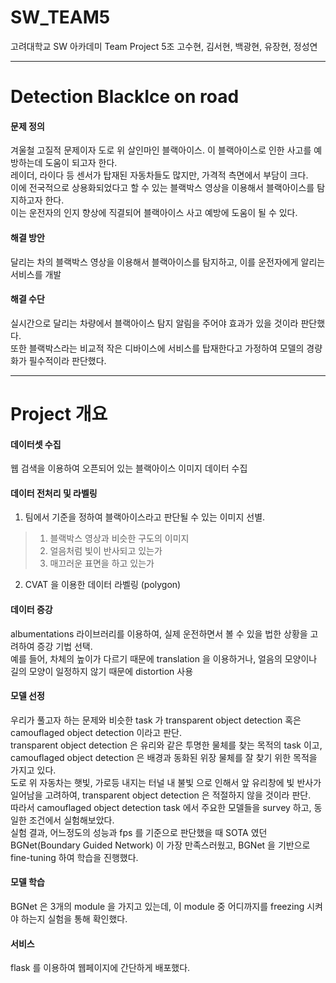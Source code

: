 # SW_TEAM5
고려대학교 SW 아카데미 Team Project
5조
고수현, 김서현, 백광현, 유장현, 정성연

- - -
# Detection BlackIce on road
   
#### 문제 정의   
겨울철 고질적 문제이자 도로 위 살인마인 블랙아이스. 이 블랙아이스로 인한 사고를 예방하는데 도움이 되고자 한다.   
레이더, 라이다 등 센서가 탑재된 자동차들도 많지만, 가격적 측면에서 부담이 크다.   
이에 전국적으로 상용화되었다고 할 수 있는 블랙박스 영상을 이용해서 블랙아이스를 탐지하고자 한다.   
이는 운전자의 인지 향상에 직결되어 블랙아이스 사고 예방에 도움이 될 수 있다.   

#### 해결 방안
달리는 차의 블랙박스 영상을 이용해서 블랙아이스를 탐지하고, 이를 운전자에게 알리는 서비스를 개발   

#### 해결 수단
실시간으로 달리는 차량에서 블랙아이스 탐지 알림을 주어야 효과가 있을 것이라 판단했다.   
또한 블랙박스라는 비교적 작은 디바이스에 서비스를 탑재한다고 가정하여 모델의 경량화가 필수적이라 판단했다.   

- - - 
# Project 개요

#### 데이터셋 수집
웹 검색을 이용하여 오픈되어 있는 블랙아이스 이미지 데이터 수집   

#### 데이터 전처리 및 라벨링
1. 팀에서 기준을 정하여 블랙아이스라고 판단될 수 있는 이미지 선별.   
> 1. 블랙박스 영상과 비슷한 구도의 이미지
> 2. 얼음처럼 빛이 반사되고 있는가
> 3. 매끄러운 표면을 하고 있는가   

2. CVAT 을 이용한 데이터 라벨링 (polygon)   

#### 데이터 증강
albumentations 라이브러리를 이용하여, 실제 운전하면서 볼 수 있을 법한 상황을 고려하여 증강 기법 선택.   
예를 들어, 차체의 높이가 다르기 때문에 translation 을 이용하거나, 얼음의 모양이나 길의 모양이 일정하지 않기 때문에 distortion 사용   

#### 모델 선정
우리가 풀고자 하는 문제와 비슷한 task 가 transparent object detection 혹은 camouflaged object detection 이라고 판단.   
transparent object detection 은 유리와 같은 투명한 물체를 찾는 목적의 task 이고,   
camouflaged object detection 은 배경과 동화된 위장 물체를 잘 찾기 위한 목적을 가지고 있다.   
도로 위 자동차는 햇빛, 가로등 내지는 터널 내 불빛 으로 인해서 앞 유리창에 빛 반사가 일어남을 고려하여, transparent object detection 은 적절하지 않을 것이라 판단.   
따라서 camouflaged object detection task 에서 주요한 모델들을 survey 하고, 동일한 조건에서 실험해보았다.   
실험 결과, 어느정도의 성능과 fps 를 기준으로 판단했을 때 SOTA 였던 BGNet(Boundary Guided Network) 이 가장 만족스러웠고, BGNet 을 기반으로 fine-tuning 하여 학습을 진행했다.   

#### 모델 학습
BGNet 은 3개의 module 을 가지고 있는데, 이 module 중 어디까지를 freezing 시켜야 하는지 실험을 통해 확인했다.   

#### 서비스
flask 를 이용하여 웹페이지에 간단하게 배포했다.